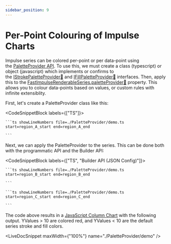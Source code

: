 ```yaml
---
sidebar_position: 9
---
```


# Per-Point Colouring of Impulse Charts

Impulse series can be colored per-point or per data-point using the [PaletteProvider API](/2d-charts/chart-types/palette-provider-api/palette-provider-api-overview). To use this, we must create a class (typescript) or object (javascript) which implements or confirms to the [IStrokePaletteProvider:blue_book:](https://www.scichart.com/documentation/js/current/typedoc/interfaces/istrokepaletteprovider.html) and [IFillPaletteProvider:blue_book:](https://www.scichart.com/documentation/js/current/typedoc/interfaces/ifillpaletteprovider.html) interfaces. Then, apply this to the [FastImpulseRenderableSeries.paletteProvider:blue_book:](https://www.scichart.com/documentation/js/current/typedoc/classes/fastimpulserenderableseries.html#paletteprovider) property. This allows you to colour data-points based on values, or custom rules with infinite extensiblity.

First, let's create a PaletteProvider class like this:

<CodeSnippetBlock labels={["TS"]}>

    ```ts showLineNumbers file=./PaletteProvider/demo.ts start=region_A_start end=region_A_end
 
    ```
 
</CodeSnippetBlock>
 

Next, we can apply the PaletteProvider to the series. This can be done both with the programmatic API and the Builder API:

<CodeSnippetBlock labels={["TS", "Builder API (JSON Config)"]}>

    ```ts showLineNumbers file=./PaletteProvider/demo.ts start=region_B_start end=region_B_end
 
    ```

    ```ts showLineNumbers file=./PaletteProvider/demo.ts start=region_C_start end=region_C_end
 
    ```
 
</CodeSnippetBlock>
 

The code above results in a [JavaScript Column Chart](https://scichart.com/demo/javascript-column-chart) with the following output. YValues > 10 are colored red, and YValues < 10 are the default series stroke and fill colors.

<LiveDocSnippet maxWidth={"100%"} name="./PaletteProvider/demo" />